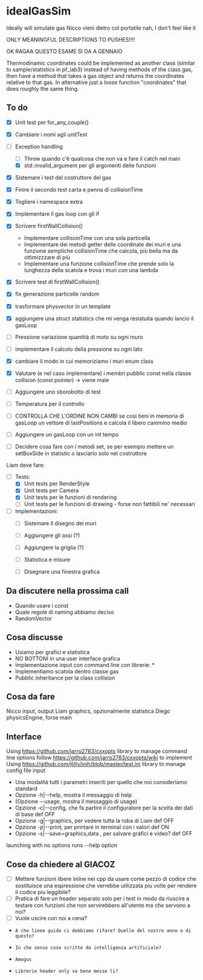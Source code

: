 # idealGasSim

Ideally will simulate gas
Nicco vieni dietro col portatile
nah, I don't feel like it

ONLY MEANINGFUL DESCRIPTIONS TO PUSHES!!!!

OK RAGAA QUESTO ESAME SI DA A GENNAIO

Thermodinamic coordinates could be implemented as another class (similar to sample/statistics in pf_lab3) instead of having methods of the class gas, then have a method that takes a  gas object and returns the coordinates relative to that gas.
In alternative just a loose function "coordinates" that does roughly the same thing.

## To do

- [x] Unit test per for_any_couple()
- [x] Cambiare i nomi agli unitTest
- [ ] Exception handling
    - [ ] Throw quando c'è qualcosa che non va e fare il catch nel main
    - [x] std::invalid_argument per gli argomenti delle funzioni
- [x] Sistemare i test del costruttore del gas
- [x] Finire il secondo test carta e penna di collisionTime
- [x] Togliere i namespace extra
- [x] Implementare il gas loop con gli if
- [x] Scrivere firstWallCollision()
    * Implementare collisionTime con una sola particella
    * Implementare dei metodi getter delle coordinate dei muri e una funzione sempliche collisionTime che calcola, più bella ma da ottimizzzare di più
    * Implementare una funzione collisionTime che prende solo la lunghezza della scatola e trova i muri con una lambda
- [x] Scrivere test di firstWallCollision()
- [x] fix generazione particelle random
- [x] trasformare physvector in un template
- [x] aggiungere una struct statistics che mi venga resistuita quando lancio il gasLoop
- [ ] Pressione variazione quantità di moto su ogni muro
- [ ] implementare il calcolo della pressione su ogni lato
- [x] cambiare il modo in cui memoriziamo i muri enum class
- [x] Valutare (e nel caso implementare) i membri pubblic const nella classe collision (const pointer) -> viene male
- [ ] Aggiungere uno sborobotto di test
- [ ] Temperatura per il controllo
- [ ] CONTROLLA CHE L'ORDINE NON CAMBI se così tieni in memoria di gasLoop un vettore di lastPositions e calcola il libero cammino medio
- [ ] Aggiungere un gasLoop con un int tempo
- [ ] Decidere cosa fare con i metodi set, se per esempio mettere un setBoxSide in statistic o lasciarlo solo nel costruttore


Liam deve fare:

- [ ] Tests:
     - [x] Unit tests per RenderStyle
     - [x] Unit tests per Camera
     - [x] Unit tests per le funzioni di rendering
     - [ ] Unit tests per le funzioni di drawing - forse non fattibili ne' necessari
- [ ] Implementazioni:
     - [ ] Sistemare il disegno dei muri
     - [ ] Aggiungere gli assi (?)
     - [ ] Aggiungere la griglia (?)
     - [ ] Statistica e misure
     - [ ] Disegnare una finestra grafica
         

## Da discutere nella prossima call

* Quando usare i const
* Quale regole di naming abbiamo deciso
* RandomVector


## Cosa discusse

* Usiamo per grafici e statistica
* NO BOTTONI in una user interface grafica
* Implementazione input con command line con librerie:
    * 
* Implementiamo scatola dentro classe gas
* Pubblic inheritance per la class collision


## Cosa da fare

Nicco input, output
Liam graphics, opzionalmente statistica
Diego physicsEngine, forse main

## Interface

Using https://github.com/jarro2783/cxxopts library to manage command line options
follow https://github.com/jarro2783/cxxopts/wiki to implement
Using https://github.com/jtilly/inih/blob/master/test.ini library to manage config file input
* Una modalità tutti i parametri inseriti per quello che noi consideriamo standard
* Opzione -h|--help, mostra il messaggio di help
* (Opzione --usage, mostra il messaggio di usage)
* Opzione -c|--config, che fa partire il configuratore per la scelta dei dati di base   def OFF
* Opzione -g|--graphics, per vedere tutta la roba di Liam                               def OFF
* Opzione -p|--print, per printare in terminal con i valori                             def ON
* Opzione -s|--save=graphics,data , per salvare grafici e video?                        def OFF

launching with no options runs --help option

## Cose da chiedere al GIACOZ

- [ ] Mettere funzioni libere inline nei cpp da usare come pezzo di codice che sostituisce una espressione che verrebbe utilizzata piu volte per rendere il codice piu leggibile?
- [ ] Pratica di fare un header separato solo per i test in modo da riuscire a testare con funzioni che non servirebbero all'utente ma che servono a noi?
- [ ] Vuole uscire con noi a cena?
-     A che linee guida ci dobbiamo rifare? Quelle del nostro anno o di questo?
-     In che senso cose scritte da intelligenza artificiale?
-     Amogus
-     Librerie header only va bene messe li?
